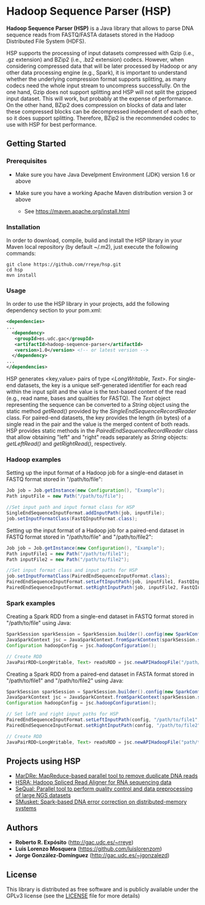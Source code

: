 # Hadoop Sequence Parser (HSP)

**Hadoop Sequence Parser (HSP)** is a Java library that allows to parse DNA sequence reads from FASTQ/FASTA datasets stored in the Hadoop Distributed File System (HDFS).

HSP supports the processing of input datasets compressed with Gzip (i.e., .gz extension) and BZip2 (i.e., .bz2 extension) codecs. However, when considering compressed data that will be later processed by Hadoop or any other data processing engine (e.g., Spark), it is important to understand whether the underlying compression format supports splitting, as many codecs need the whole input stream to uncompress successfully. On the one hand, Gzip does not support splitting and HSP will not split the gzipped input dataset. This will work, but probably at the expense of performance. On the other hand, BZip2 does compression on blocks of data and later these compressed blocks can be decompressed independent of each other, so it does support splitting. Therefore, BZip2 is the recommended codec to use with HSP for best performance.

## Getting Started

### Prerequisites

* Make sure you have Java Develpment Environment (JDK) version 1.6 or above

* Make sure you have a working Apache Maven distribution version 3 or above
  * See https://maven.apache.org/install.html

### Installation

In order to download, compile, build and install the HSP library in your Maven local repository (by default ~/.m2), just execute the following commands:

```
git clone https://github.com/rreye/hsp.git
cd hsp
mvn install
```

### Usage

In order to use the HSP library in your projects, add the following dependency section to your pom.xml:

```xml
<dependencies>
...
  <dependency>
   <groupId>es.udc.gac</groupId>
   <artifactId>hadoop-sequence-parser</artifactId>
   <version>1.0</version> <!-- or latest version -->
  </dependency>
...
</dependencies>
```

HSP generates <key,value> pairs of type <*LongWritable*, *Text*>. For single-end datasets, the key is a unique self-generated identifier for each read within the input split and the value is the text-based content of the read (e.g., read name, bases and qualities for FASTQ). The *Text* object representing the sequence can be converted to a *String* object using the static method *getRead()* provided by the *SingleEndSequenceRecordReader* class. For paired-end datasets, the key provides the length (in bytes) of a single read in the pair and the value is the merged content of both reads. HSP provides static methods in the *PairedEndSequenceRecordReader* class that allow obtaining "left" and "right" reads separately as *String* objects: *getLeftRead()* and *getRightRead()*, respectively.

### Hadoop examples

Setting up the input format of a Hadoop job for a single-end dataset in FASTQ format stored in "/path/to/file":

```java
Job job = Job.getInstance(new Configuration(), "Example");
Path inputFile = new Path("/path/to/file");

//Set input path and input format class for HSP
SingleEndSequenceInputFormat.addInputPath(job, inputFile);
job.setInputFormatClass(FastQInputFormat.class);        
```
Setting up the input format of a Hadoop job for a paired-end dataset in FASTQ format stored in "/path/to/file" and "/path/to/file2":

```java
Job job = Job.getInstance(new Configuration(), "Example");
Path inputFile1 = new Path("/path/to/file1");
Path inputFile2 = new Path("/path/to/file2");

//Set input format class and input paths for HSP
job.setInputFormatClass(PairedEndSequenceInputFormat.class);       
PairedEndSequenceInputFormat.setLeftInputPath(job, inputFile1, FastQInputFormat.class);
PairedEndSequenceInputFormat.setRightInputPath(job, inputFile2, FastQInputFormat.class);
```

### Spark examples

Creating a Spark RDD from a single-end dataset in FASTQ format stored in "/path/to/file" using Java:

```java
SparkSession sparkSession = SparkSession.builder().config(new SparkConf()).getOrCreate();		
JavaSparkContext jsc = JavaSparkContext.fromSparkContext(sparkSession.sparkContext());
Configuration hadoopConfig = jsc.hadoopConfiguration();

// Create RDD
JavaPairRDD<LongWritable, Text> readsRDD = jsc.newAPIHadoopFile("/path/to/file", FastQInputFormat.class, LongWritable.class, Text.class, hadoopConfig);
```

Creating a Spark RDD from a paired-end dataset in FASTA format stored in "/path/to/file1" and "/path/to/file2" using Java:

```java
SparkSession sparkSession = SparkSession.builder().config(new SparkConf()).getOrCreate();		
JavaSparkContext jsc = JavaSparkContext.fromSparkContext(sparkSession.sparkContext());
Configuration hadoopConfig = jsc.hadoopConfiguration();

// Set left and right input paths for HSP
PairedEndSequenceInputFormat.setLeftInputPath(config, "/path/to/file1", FastAInputFormat.class);
PairedEndSequenceInputFormat.setRightInputPath(config, "/path/to/file2", FastAInputFormat.class);

// Create RDD
JavaPairRDD<LongWritable, Text> readsRDD = jsc.newAPIHadoopFile("path/to/file1", PairedEndSequenceInputFormat.class, LongWritable.class, Text.class, hadoopConfig);
```

## Projects using HSP

* [MarDRe: MapReduce-based parallel tool to remove duplicate DNA reads](http://mardre.des.udc.es)
* [HSRA: Hadoop Spliced Read Aligner for RNA sequencing data](http://hsra.dec.udc.es)
* [SeQual: Parallel tool to perform quality control and data preprocessing of large NGS datasets](https://github.com/roigalegot/SeQual)
* [SMusket: Spark-based DNA error correction on distributed-memory systems](https://github.com/rreye/smusket)

## Authors

* **Roberto R. Expósito** (http://gac.udc.es/~rreye)
* **Luis Lorenzo Mosquera** (https://github.com/luislorenzom)
* **Jorge González-Domínguez** (http://gac.udc.es/~jgonzalezd)

## License

This library is distributed as free software and is publicly available under the GPLv3 license (see the [LICENSE](LICENSE) file for more details)

